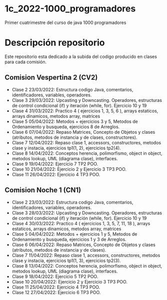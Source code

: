 # 1c_2022-1000_programadores
Primer cuatrimestre del curso de java 1000 programadores

# Descripción repositorio
Este repositorio esta dedicado a la subida del codigo producido en clases para cada comisión.


## Comision Vespertina 2 (CV2)
- Clase 2 23/03/2022: Estructura codigo Java, comentarios, identificadores, variables, operadores.
- Clase 3 29/03/2022: Upcasting y Downcasting. Operadores, estructuras de control condicional (if) y iteración (while, for). Ejercicio 10 y 19
- Clase 4 31/03/2022: Practico 4 ( ejercicios 1, 3, 5, 6 ), arrays estaticos, arrays dinamicos, metodos array, matrices
- Clase 5 05/04/2022: Metodos + ejercicios 3 y 5, Metodos de Ordenamiento y busqueda, ejercicios 8 de Arreglos.
- Clase 6 07/04/2022: Repaso Matrices, Concepto de Objetos y clases (atributos, metodos de instancia y de clases, constructores).
- Clase 7 12/04/2022: Repaso clase 1, accessors, constructores, metodos clase y instacia, ejercicios tp1(1, 2), ejercicios tp2(4).
- Clase 8 14/04/2022: Conceptos herencia, polimorfismo, object in object, metodos lookup, UML (diagrama clase), interfaces.
- Clase 9 19/04/2022: Ejercicio 7 TP2 POO.
- Clase 10 21/04/2022: Ejercicio 2 y Ejercicio 3 TP3 POO.
- Clase 11 26/04/2022: Ejercicio 4 TP3 POO.

## Comision Noche 1 (CN1)
- Clase 2 23/03/2022: Estructura codigo Java, comentarios, identificadores, variables, operadores.
- Clase 3 28/03/2022: Upcasting y Downcasting. Operadores, estructuras de control condicional (if) y iteración (while, for). Ejercicio 10 y 19
- Clase 4 30/03/2022: Practico 4 ( ejercicios 1, 3, 5, 7, 11, 18 ), arrays estaticos, arrays dinamicos, metodos array, matrices
- Clase 5 04/04/2022: Metodos + ejercicios 1 y 5, Metodos de Ordenamiento y busqueda, ejercicios 1 y 3 de Arreglos.
- Clase 6 06/04/2022: Repaso Matrices, Concepto de Objetos y clases (atributos, metodos de instancia y de clases).
- Clase 7 11/04/2022: Repaso clase 1, accessors, constructores, metodos clase y instacia, ejercicios tp1(1, 3), ejercicios tp2(3).
- Clase 8 13/04/2022: Conceptos herencia, polimorfismo, object in object, metodos lookup, UML (diagrama clase), interfaces.
- Clase 9 18/04/2022: Ejercicio 5 TP2 POO.
- Clase 10 20/04/2022: Ejercicio 2 y Ejercicio 3 TP3 POO.
- Clase 11 25/04/2022: Ejercicio 4 TP3 POO.
- Clase 12 27/04/2022: Ejercicio 6 TP3 POO.
